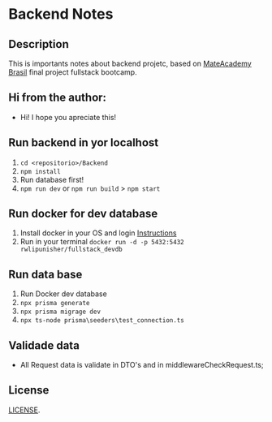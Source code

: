 # Backend Notes

## Description
This is importants notes about backend projetc, based on [MateAcademy Brasil](https://mate.academy/pt-br) final project fullstack bootcamp.

## Hi from the author: 
- Hi! I hope you apreciate this!

## Run backend in yor localhost

1. `cd <repositorio>/Backend`
2. `npm install`
3. Run database first!
3. `npm run dev` or `npm run build` > `npm start`

## Run docker for dev database 

1. Install docker in your OS and login [Instructions](https://www.docker.com/)
2. Run in your terminal `docker run -d -p 5432:5432 rwlipunisher/fullstack_devdb`

## Run data base
1. Run Docker dev database
2. `npx prisma generate`
3. `npx prisma migrage dev`
5. `npx ts-node prisma\seeders\test_connection.ts`


## Validade data
- All Request data is validate in DTO's and in middlewareCheckRequest.ts;

## License

[LICENSE](LICENSE).
